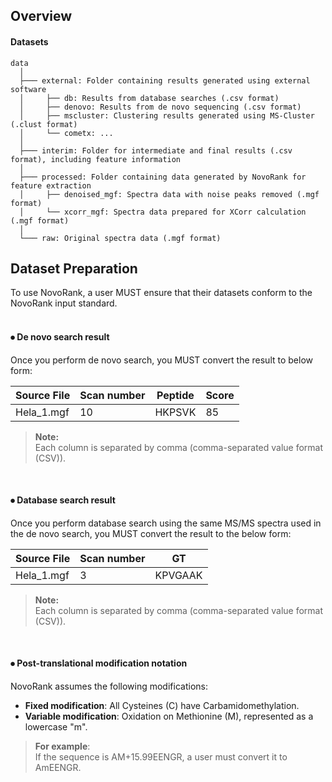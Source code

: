 ## Overview
#### Datasets
``` Unicode
data
  │ 
  ├─── external: Folder containing results generated using external software
  │     ├── db: Results from database searches (.csv format)
  │     ├── denovo: Results from de novo sequencing (.csv format)
  │     ├── mscluster: Clustering results generated using MS-Cluster (.clust format)
  │     └── cometx: ...
  │
  ├─── interim: Folder for intermediate and final results (.csv format), including feature information
  │
  ├─── processed: Folder containing data generated by NovoRank for feature extraction
  │     ├── denoised_mgf: Spectra data with noise peaks removed (.mgf format)
  │     └── xcorr_mgf: Spectra data prepared for XCorr calculation (.mgf format)
  │
  └─── raw: Original spectra data (.mgf format)
```

## Dataset Preparation
To use NovoRank, a user MUST ensure that their datasets conform to the NovoRank input standard.  
<br>

#### ⦁ De novo search result  
Once you perform de novo search, you MUST convert the result to below form:

Source File|Scan number|Peptide|Score
---|---|---|---|
Hela_1.mgf|10|HKPSVK|85|

> **Note:**  
> Each column is separated by comma (comma-separated value format (CSV)).
<br>

#### ⦁ Database search result 
Once you perform database search using the same MS/MS spectra used in the de novo search, you MUST convert the result to the below form:

Source File|Scan number|GT
---|---|---|
Hela_1.mgf|3|KPVGAAK| 

> **Note:**  
> Each column is separated by comma (comma-separated value format (CSV)).
<br>

#### ⦁ Post-translational modification notation
NovoRank assumes the following modifications:
- **Fixed modification**: All Cysteines (C) have Carbamidomethylation.
- **Variable modification**: Oxidation on Methionine (M), represented as a lowercase "m".

> **For example**:  
> If the sequence is AM+15.99EENGR, a user must convert it to AmEENGR.
